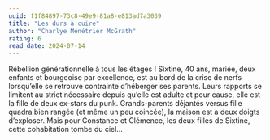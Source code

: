 ```yaml
---
uuid: f1f84897-73c8-49e9-81a8-e813ad7a3039
title: "Les durs à cuire"
author: "Charlye Ménétrier McGrath"
rating: 6
read_date: 2024-07-14
---
```


Rébellion générationnelle à tous les étages !
Sixtine, 40 ans, mariée, deux enfants et bourgeoise par excellence, est au bord de la crise de nerfs lorsqu’elle se retrouve contrainte d’héberger ses parents. Leurs rapports se limitent au strict nécessaire depuis qu’elle est adulte et pour cause, elle est la fille de deux ex-stars du punk. Grands-parents déjantés versus fille quadra bien rangée (et même un peu coincée), la maison est à deux doigts d’exploser. Mais pour Constance et Clémence, les deux filles de Sixtine, cette cohabitation tombe du ciel…